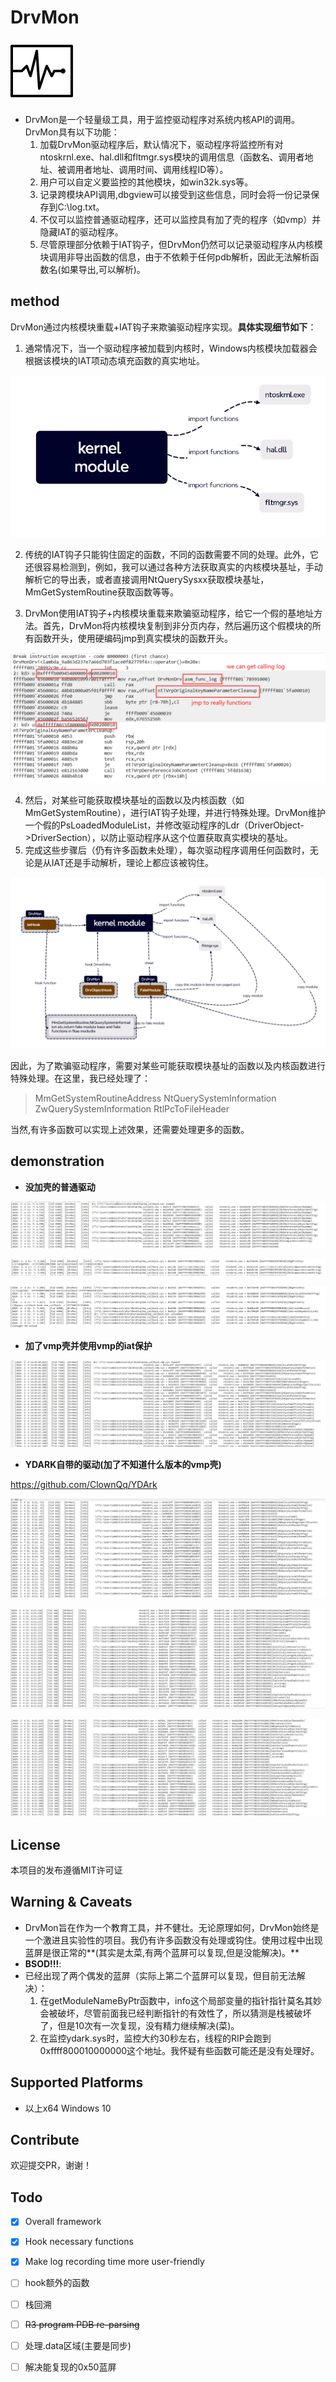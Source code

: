 # DrvMon

![image-20240204092133457](docs/logo.png)

- DrvMon是一个轻量级工具，用于监控驱动程序对系统内核API的调用。DrvMon具有以下功能：
  1. 加载DrvMon驱动程序后，默认情况下，驱动程序将监控所有对ntoskrnl.exe、hal.dll和fltmgr.sys模块的调用信息（函数名、调用者地址、被调用者地址、调用时间、调用线程ID等）。
  2. 用户可以自定义要监控的其他模块，如win32k.sys等。
  3. 记录跨模块API调用,dbgview可以接受到这些信息，同时会将一份记录保存到C:\log.txt。
  4. 不仅可以监控普通驱动程序，还可以监控具有加了壳的程序（如vmp）并隐藏IAT的驱动程序。
  5. 尽管原理部分依赖于IAT钩子，但DrvMon仍然可以记录驱动程序从内核模块调用非导出函数的信息，由于不依赖于任何pdb解析，因此无法解析函数名(如果导出,可以解析)。

## method

DrvMon通过内核模块重载+IAT钩子来欺骗驱动程序实现。**具体实现细节如下**：

1. 通常情况下，当一个驱动程序被加载到内核时，Windows内核模块加载器会根据该模块的IAT项动态填充函数的真实地址。

![image-20240204101049014](docs/png1.png)

2. 传统的IAT钩子只能钩住固定的函数，不同的函数需要不同的处理。此外，它还很容易检测到，例如，我可以通过各种方法获取真实的内核模块基址，手动解析它的导出表，或者直接调用NtQuerySysxx获取模块基址，MmGetSystemRoutine获取函数等等。

3. DrvMon使用IAT钩子+内核模块重载来欺骗驱动程序，给它一个假的基地址方法。首先，DrvMon将内核模块复制到非分页内存，然后遍历这个假模块的所有函数开头，使用硬编码jmp到真实模块的函数开头。

![image-20240204105241976](docs/image-20240204105241976.png)

4. 然后，对某些可能获取模块基址的函数以及内核函数（如MmGetSystemRoutine），进行IAT钩子处理，并进行特殊处理。DrvMon维护一个假的PsLoadedModuleList，并修改驱动程序的Ldr（DriverObject->DriverSection），以防止驱动程序从这个位置获取真实模块的基址。
5. 完成这些步骤后（仍有许多函数未处理），每次驱动程序调用任何函数时，无论是从IAT还是手动解析，理论上都应该被钩住。

![image-20240204103618164](docs/image-20240204103618164.png)

因此，为了欺骗驱动程序，需要对某些可能获取模块基址的函数以及内核函数进行特殊处理。在这里，我已经处理了：

> MmGetSystemRoutineAddress
> NtQuerySystemInformation
> ZwQuerySystemInformation
> RtlPcToFileHeader

当然,有许多函数可以实现上述效果，还需要处理更多的函数。

## demonstration

- **没加壳的普通驱动**

![image-20240204110734020](docs/image-20240204110734020.png)

![image-20240204110747356](docs/image-20240204110747356.png)

![image-20240204110802879](docs/image-20240204110802879.png)

- **加了vmp壳并使用vmp的iat保护**

![image-20240204144615135](docs/image-20240204144615135.png)

- **YDARK自带的驱动(加了不知道什么版本的vmp壳)**

https://github.com/ClownQq/YDArk

![image-20240204110856791](docs/image-20240204110856791.png)

![image-20240204110907977](docs/image-20240204110907977.png)

![image-20240204110918239](docs/image-20240204110918239.png)

## License

本项目的发布遵循MIT许可证

## Warning & Caveats

- DrvMon旨在作为一个教育工具，并不健壮。无论原理如何，DrvMon始终是一个激进且实验性的项目。我仍有许多函数没有处理或钩住。使用过程中出现蓝屏是很正常的**(其实是太菜,有两个蓝屏可以复现,但是没能解决)。**
- **BSOD!!!**:
- 已经出现了两个偶发的蓝屏（实际上第二个蓝屏可以复现，但目前无法解决）：
  1. 在getModuleNameByPtr函数中，info这个局部变量的指针指针莫名其妙会被破坏，尽管前面我已经判断指针的有效性了，所以猜测是栈被破坏了，但是10次有一次复现，没有精力继续解决(菜)。
  2. 在监控ydark.sys时，监控大约30秒左右，线程的RIP会跑到0xffff800010000000这个地址。我怀疑有些函数可能还是没有处理好。

## Supported Platforms

- 以上x64 Windows 10

## Contribute

欢迎提交PR，谢谢！

## Todo

- [x] Overall framework
- [x] Hook necessary functions
- [x] Make log recording time more user-friendly
- [ ] hook额外的函数
- [ ] 栈回溯
- [ ] ~~R3 program PDB re-parsing~~
- [ ] 处理.data区域(主要是同步)
- [ ] 解决能复现的0x50蓝屏





